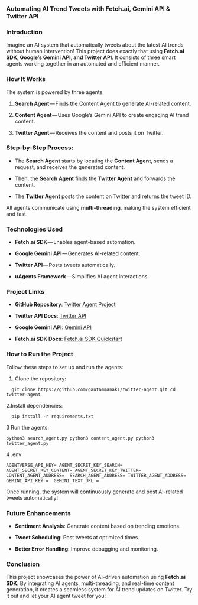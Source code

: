 ### Automating AI Trend Tweets with Fetch.ai, Gemini API & Twitter API

### Introduction

Imagine an AI system that automatically tweets about the latest AI trends without human intervention! This project does exactly that using **Fetch.ai SDK, Google’s Gemini API, and Twitter API**. It consists of three smart agents working together in an automated and efficient manner.

### How It Works

The system is powered by three agents:

1.  **Search Agent** — Finds the Content Agent to generate AI-related content.
    
2.  **Content Agent** — Uses Google’s Gemini API to create engaging AI trend content.
    
3.  **Twitter Agent** — Receives the content and posts it on Twitter.
    

### Step-by-Step Process:

*   The **Search Agent** starts by locating the **Content Agent**, sends a request, and receives the generated content.
    
*   Then, the **Search Agent** finds the **Twitter Agent** and forwards the content.
    
*   The **Twitter Agent** posts the content on Twitter and returns the tweet ID.
    

All agents communicate using **multi-threading**, making the system efficient and fast.

### **Technologies Used**

*   **Fetch.ai SDK** — Enables agent-based automation.
    
*   **Google Gemini API** — Generates AI-related content.
    
*   **Twitter API** — Posts tweets automatically.
    
*   **uAgents Framework** — Simplifies AI agent interactions.
    

### Project Links

*   **GitHub Repository**: [Twitter Agent Project](https://github.com/gautammanak1/twitter-agent)
    
*   **Twitter API Docs**: [Twitter API](https://developer.x.com/en/docs/x-api)
    
*   **Google Gemini API**: [Gemini API](https://aistudio.google.com/welcome)
    
*   **Fetch.ai SDK Docs**: [Fetch.ai SDK Quickstart](https://fetch.ai/docs/guides/fetchai-sdk/quickstart)
    

### How to Run the Project

Follow these steps to set up and run the agents:

1.  Clone the repository:
    
`   git clone https://github.com/gautammanak1/twitter-agent.git cd twitter-agent   `

2.Install dependencies:

`   pip install -r requirements.txt   `

3 Run the agents:

`python3 search_agent.py
python3 content_agent.py
python3 twitter_agent.py   `

4 .env

`AGENTVERSE_API_KEY=
AGENT_SECRET_KEY_SEARCH= 
AGENT_SECRET_KEY_CONTENT=
AGENT_SECRET_KEY_TWITTER=
CONTENT_AGENT_ADDRESS= 
SEARCH_AGENT_ADDRESS=
TWITTER_AGENT_ADDRESS=
GEMINI_API_KEY = 
GEMINI_TEXT_URL =   `


Once running, the system will continuously generate and post AI-related tweets automatically!

### Future Enhancements

*   **Sentiment Analysis**: Generate content based on trending emotions.
    
*   **Tweet Scheduling**: Post tweets at optimized times.
    
*   **Better Error Handling**: Improve debugging and monitoring.
    

### Conclusion

This project showcases the power of AI-driven automation using **Fetch.ai SDK**. By integrating AI agents, multi-threading, and real-time content generation, it creates a seamless system for AI trend updates on Twitter. Try it out and let your AI agent tweet for you!
